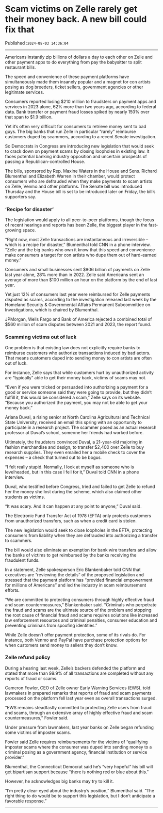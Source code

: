 # Scam victims on Zelle rarely get their money back. A new bill could fix that

Published :`2024-08-03 14:36:04`

---

Americans instantly zip billions of dollars a day to each other on Zelle and other payment apps to do everything from pay the babysitter to split restaurant bills.

The speed and convenience of these payment platforms have simultaneously made them insanely popular and a magnet for con artists posing as dog breeders, ticket sellers, government agencies or other legitimate services.

Consumers reported losing $210 million to fraudsters on payment apps and services in 2023 alone, 62% more than two years ago, according to federal data. Bank transfer or payment fraud losses spiked by nearly 150% over that span to $1.9 billion.

Yet it’s often very difficult for consumers to retrieve money sent to bad guys. The big banks that run Zelle in particular “rarely” reimburse customers duped by scammers, according to a recent Senate investigation.

So Democrats in Congress are introducing new legislation that would seek to crack down on payment scams by closing loopholes in existing law. It faces potential banking industry opposition and uncertain prospects of passing a Republican-controlled House.

The bills, sponsored by Rep. Maxine Waters in the House and Sens. Richard Blumenthal and Elizabeth Warren in their chamber, would protect consumers who are defrauded when they make payments to scam artists on Zelle, Venmo and other platforms. The Senate bill was introduced Thursday and the House bill is set to be introduced later on Friday, the bill’s supporters say.

### ‘Recipe for disaster’

The legislation would apply to all peer-to-peer platforms, though the focus of recent hearings and reports has been Zelle, the biggest player in the fast-growing space.

“Right now, most Zelle transactions are instantaneous and irreversible – which is a recipe for disaster,” Blumenthal told CNN in a phone interview. “Zelle and the big banks who own it know that this speed and convenience make consumers a target for con artists who dupe them out of hard-earned money.”

Consumers and small businesses sent $806 billion of payments on Zelle last year alone, 28% more than in 2022. Zelle said Americans sent an average of more than $100 million an hour on the platform by the end of last year.

Yet just 12% of consumers last year were reimbursed for Zelle payments disputed as scams, according to the investigation released last week by the Homeland Security & Governmental Affairs Permanent Subcommittee on Investigations, which is chaired by Blumenthal.

JPMorgan, Wells Fargo and Bank of America rejected a combined total of $560 million of scam disputes between 2021 and 2023, the report found.

### Scamming victims out of luck

One problem is that existing law does not explicitly require banks to reimburse customers who authorize transactions induced by bad actors. That means customers duped into sending money to con artists are often out of luck.

For instance, Zelle says that while customers hurt by unauthorized activity are “typically” able to get their money back, victims of scams may not.

“Even if you were tricked or persuaded into authorizing a payment for a good or service someone said they were going to provide, but they didn’t fulfill it, this would be considered a scam,” Zelle says on its website. “Because you authorized the payment, you may not be able to get your money back.”

Ariana Duval, a rising senior at North Carolina Agricultural and Technical State University, received an email this spring with an opportunity to participate in a research project. The scammer posed as an actual research professor at Duval’s school, someone her friends had worked before.

Ultimately, the fraudsters convinced Duval, a 21-year-old majoring in fashion merchandise and design, to transfer $2,400 over Zelle to buy research supplies. They even emailed her a mobile check to cover the expenses – a check that turned out to be bogus.

“I felt really stupid. Normally, I look at myself as someone who is levelheaded, but in this case I fell for it,” Duval told CNN in a phone interview.

Duval, who testified before Congress, tried and failed to get Zelle to refund her the money she lost during the scheme, which also claimed other students as victims.

“It was scary. And it can happen at any point to anyone,” Duval said.

The Electronic Fund Transfer Act of 1978 (EFTA) only protects customers from unauthorized transfers, such as when a credit card is stolen.

The new legislation would seek to close loopholes in the EFTA, protecting consumers from liability when they are defrauded into authorizing a transfer to scammers.

The bill would also eliminate an exemption for bank wire transfers and allow the banks of victims to get reimbursed by the banks receiving the fraudulent funds.

In a statement, Zelle spokesperson Eric Blankenbaker told CNN that executives are “reviewing the details” of the proposed legislation and stressed that the payment platform has “provided financial empowerment for millions of Americans” and led the industry in scam reimbursement efforts.

“We are committed to protecting consumers through highly effective fraud and scam countermeasures,” Blankenbaker said. “Criminals who perpetrate the fraud and scams are the ultimate source of the problem and stopping the root cause of financial fraud and scams requires solutions like increased law enforcement resources and criminal penalties, consumer education and preventing criminals from spoofing identities.”

While Zelle doesn’t offer payment protection, some of its rivals do. For instance, both Venmo and PayPal have purchase protection options for when customers send money to sellers they don’t know.

### Zelle refund policy

During a hearing last week, Zelle’s backers defended the platform and stated that more than 99.9% of all transactions are completed without any reports of fraud or scams.

Cameron Fowler, CEO of Zelle owner Early Warning Services (EWS), told lawmakers in prepared remarks that reports of fraud and scam payments processed on the platform fell last year even as overall transactions surged.

“EWS remains steadfastly committed to protecting Zelle users from fraud and scams, through an extensive array of highly effective fraud and scam countermeasures,” Fowler said.

Under pressure from lawmakers, last year banks on Zelle began refunding some victims of imposter scams.

Fowler said Zelle requires reimbursements for the victims of “qualifying imposter scams where the consumer was duped into sending money to a criminal posing as a government agency, financial institution or service provider.”

Blumenthal, the Connecticut Democrat said he’s “very hopeful” his bill will get bipartisan support because “there is nothing red or blue about this.”

However, he acknowledges big banks may try to kill it.

“I’m pretty clear-eyed about the industry’s position,” Blumenthal said. “The right thing to do would be to support this legislation, but I don’t anticipate a favorable response.”

---

